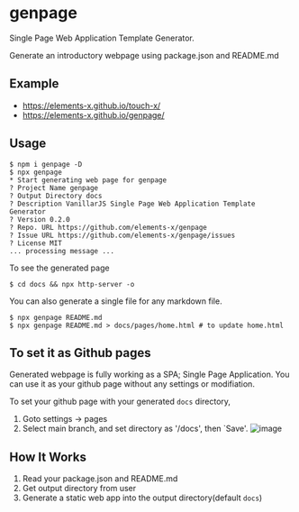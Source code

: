 # genpage
Single Page Web Application Template Generator.

Generate an introductory webpage using package.json and README.md

## Example
  * https://elements-x.github.io/touch-x/
  * https://elements-x.github.io/genpage/

## Usage
```
$ npm i genpage -D
$ npx genpage
* Start generating web page for genpage
? Project Name genpage
? Output Directory docs
? Description VanillarJS Single Page Web Application Template Generator
? Version 0.2.0
? Repo. URL https://github.com/elements-x/genpage
? Issue URL https://github.com/elements-x/genpage/issues
? License MIT
... processing message ...
```

To see the generated page
```
$ cd docs && npx http-server -o
```

You can also generate a single file for any markdown file.
```
$ npx genpage README.md 
$ npx genpage README.md > docs/pages/home.html # to update home.html
```

## To set it as Github pages
Generated webpage is fully working as a SPA; Single Page Application. 
You can use it as your github page without any settings or modifiation.

To set your github page with your generated `docs` directory,

1. Goto settings -> pages
2. Select main branch, and set directory as '/docs', then `Save'.
![image](https://user-images.githubusercontent.com/1437734/130330192-81adb6f3-4082-471c-ab69-80c8145592f2.png)


## How It Works
1. Read your package.json and README.md
2. Get output directory from user
3. Generate a static web app into the output directory(default `docs`)


